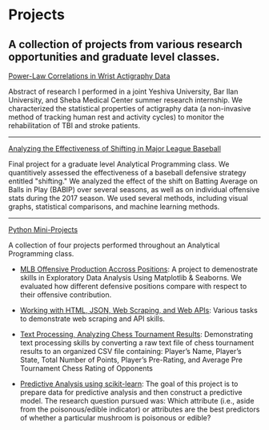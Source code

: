 # Projects
## A collection of projects from various research opportunities and graduate level classes.

[Power-Law Correlations in Wrist Actigraphy Data](https://github.com/mark-kaplan-0/Projects/blob/main/Power-Law%20Correlations%20in%20Wrist%20Actigraphy%20Data.pdf)

Abstract of research I performed in a joint Yeshiva University, Bar Ilan University, and Sheba Medical Center summer research internship. We characterized the statistical properties of actigraphy data (a non-invasive method of tracking human rest and activity cycles) to monitor the rehabilitation of TBI and stroke patients.

------------------

[Analyzing the Effectiveness of Shifting in Major League Baseball](https://github.com/mark-kaplan-0/Projects/blob/main/Analyzing%20the%20Effectiveness%20of%20Shifting%20in%20Major%20League%20Baseball.ipynb)

Final project for a graduate level Analytical Programming class. We quantitively assessed the effectiveness of a baseball defensive strategy entitled "shifting." We analyzed the effect of the shift on Batting Average on Balls in Play (BABIP) over several seasons, as well as on individual offensive stats during the 2017 season. We used several methods, including visual graphs, statistical comparisons, and machine learning methods. 

------------------
[Python Mini-Projects](https://github.com/mark-kaplan-0/Projects/tree/main/Python%20Mini-Projects)

A collection of four projects performed throughout an Analytical Programming class.

* [MLB Offensive Production Accross Positions](https://github.com/mark-kaplan-0/Projects/blob/main/Python%20Mini-Projects/MLB%20Offensive%20Production%20Accross%20Positions.ipynb): 
A project to demenostrate skills in Exploratory Data Analysis Using Matplotlib & Seaborns. We evaluated how different defensive positions compare with respect to their offensive contribution.

* [Working with HTML, JSON, Web Scraping, and Web APIs](https://github.com/mark-kaplan-0/Projects/blob/main/Python%20Mini-Projects/Working%20with%20HTML%2C%20JSON%2C%20Web%20Scraping%2C%20and%20Web%20APIs.ipynb):
Various tasks to demonstrate web scraping and API skills. 

* [Text Processing, Analyzing Chess Tournament Results](https://github.com/mark-kaplan-0/Projects/blob/main/Python%20Mini-Projects/Text%20Processing%2C%20Analyzing%20Chess%20Tournament%20Results.ipynb):
Demonstrating text processing skills by converting a raw text file of chess tournament results to an organized CSV file containing: Player’s Name, Player’s State, Total Number of Points, Player’s Pre-Rating, and Average Pre Tournament Chess Rating of Opponents

* [Predictive Analysis using scikit-learn](https://github.com/mark-kaplan-0/Projects/blob/main/Python%20Mini-Projects/Predictive%20Analysis%20using%20scikit-learn.ipynb):
The goal of this project is to prepare data for predictive analysis and then construct a predictive model. The research question pursued was: Which attribute (i.e., aside from the poisonous/edible indicator) or attributes are the best predictors of whether a particular mushroom is poisonous or edible?


